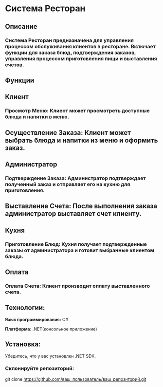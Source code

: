 # **Система Ресторан**
## **Описание**
### Система Ресторан предназначена для управления процессом обслуживания клиентов в ресторане. Включает функции для заказа блюд, подтверждения заказов, управления процессом приготовления пищи и выставления счетов.

## **Функции**
## **Клиент**
### **Просмотр Меню:** Клиент может просмотреть доступные блюда и напитки в меню.

## **Осуществление Заказа:** Клиент может выбрать блюда и напитки из меню и оформить заказ.

## **Администратор**
### **Подтверждение Заказа:** Администратор подтверждает полученный заказ и отправляет его на кухню для приготовления.

## **Выставление Счета:** После выполнения заказа администратор выставляет счет клиенту.

## **Кухня**
### **Приготовление Блюд:** Кухня получает подтвержденные заказы от администратора и готовит выбранные клиентом блюда.

## **Оплата**
### **Оплата Счета:** Клиент производит оплату выставленного счета.

## **Технологии:**

**Язык программирования:** C#

**Платформа:** .NET(консольное приложение)

## **Установка:**

Убедитесь, что у вас установлен .NET SDK.

### **Склонируйте репозиторий:**

git clone https://github.com/ваш_пользователь/ваш_репозиторий.git

